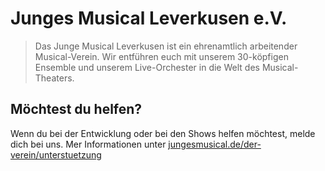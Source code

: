 # Junges Musical Leverkusen e.V.

> Das Junge Musical Leverkusen ist ein ehrenamtlich arbeitender Musical-Verein. Wir entführen euch mit unserem 30-köpfigen Ensemble und unserem Live-Orchester in die Welt des Musical-Theaters.

## Möchtest du helfen?

Wenn du bei der Entwicklung oder bei den Shows helfen möchtest, melde dich bei uns. Mer Informationen unter [jungesmusical.de/der-verein/unterstuetzung](https://www.jungesmusical.de/der-verein/unterstuetzung)
